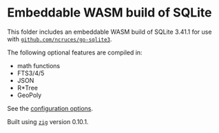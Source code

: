 # Embeddable WASM build of SQLite

This folder includes an embeddable WASM build of SQLite 3.41.1 for use with
[`github.com/ncruces/go-sqlite3`](https://pkg.go.dev/github.com/ncruces/go-sqlite3).

The following optional features are compiled in:
- math functions
- FTS3/4/5
- JSON
- R*Tree
- GeoPoly

See the [configuration options](../sqlite3/sqlite_cfg.h).

Built using [`zig`](https://ziglang.org/) version 0.10.1.